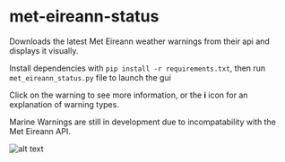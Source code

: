 # met-eireann-status

<p>Downloads the latest Met Eireann weather warnings from their api and displays it visually.</p>

Install dependencies with `pip install -r requirements.txt`, then run `met_eireann_status.py` file to launch the gui

Click on the warning to see more information, or the **i** icon for an explanation of warning types.

Marine Warnings are still in development due to incompatability with the Met Eireann API.


![alt text](https://raw.githubusercontent.com/Sn4u/met-eireann-status/master/Assets/Preview.PNG)
